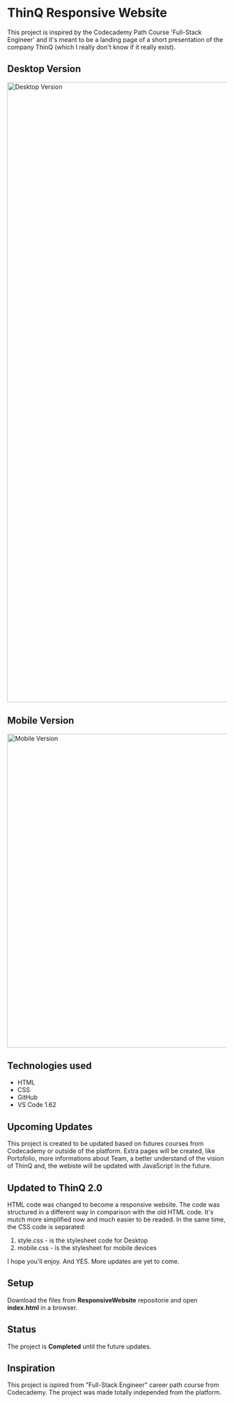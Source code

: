 # ThinQ Responsive Website

This project is inspired by the Codecademy Path Course 'Full-Stack Engineer' and it's meant to be a landing page of a short presentation of the company ThinQ (which  I really don't know if it really exist).

## Desktop Version
<img width="1421" alt="Desktop Version" src="https://user-images.githubusercontent.com/66974377/145283341-290a9993-3128-4b99-81cd-1c6effed5ae7.png">

## Mobile Version
<img width="719" alt="Mobile Version" src="https://user-images.githubusercontent.com/66974377/145283426-972a39a8-bd3b-4cf3-a041-b78b81060d3d.png">


## Technologies used

- HTML
- CSS
- GitHub
- VS Code 1.62

## Upcoming Updates
This project is created to be updated based on futures courses from Codecademy or outside of the platform. Extra pages will be created, like Portofolio, more informations about
Team, a better understand of the vision of ThinQ and, the webiste will be updated with JavaScript in the future.

## Updated to ThinQ 2.0
HTML code was changed to become a responsive website. The code was structured in a different way in comparison with the old HTML code. It's mutch more simplified now and much easier to be readed. In the same time, the CSS code is separated:

1. style.css - is the stylesheet code for Desktop
2. mobile.css - is the stylesheet for mobile devices

I hope you'll enjoy. And YES. More updates are yet to come. 

## Setup
Download the files from **ResponsiveWebsite** repositorie and open **index.html** in a browser.

## Status
The project is **Completed** until the future updates.

## Inspiration
This project is ispired from "Full-Stack Engineer" career path course from Codecademy. The project was made totally independed from the platform. 
